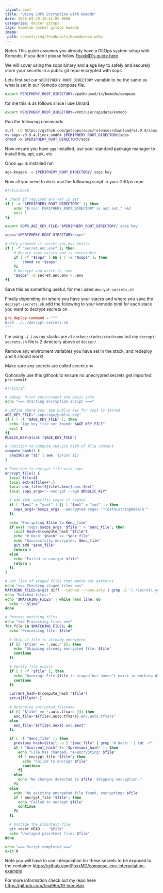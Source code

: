 ```yaml
---
layout: post
title: "Using SOPS Encryption with Komodo"
date: 2025-03-29 18:41:00 0000
categories: docker gitops
tags: homelab docker gitops komodo
image:
 path: /assets/img/thumbnails/komodosops.webp
---
```


Notes
This guide assumes you already have a GitOps system setup with Komodo, if you don't please follow [FoxxMD's guide here](https://blog.foxxmd.dev/posts/migrating-to-komodo/#what-is-komodo0)

We will cover using the sops binary and a age key to safely and securely store your secrets in a public git repo encrypted with sops.

Lets first set our `$PERIPHERY_ROOT_DIRECTORY` variable to be the same as what is set in our Komodo compose file.
```bash
export PERIPHERY_ROOT_DIRECTORY=/path/used/in/komodo/compose
```
for me this is as follows since i use Unraid
```bash
export PERIPHERY_ROOT_DIRECTORY=/mnt/user/appdata/komodo
```

Run the following commands
```bash
curl -LO https://github.com/getsops/sops/releases/download/v3.9.4/sops-v3.9.4.linux.amd64
mv sops-v3.9.4.linux.amd64 $PERIPHERY_ROOT_DIRECTORY/sops
chmod +x $PERIPHERY_ROOT_DIRECTORY/sops
```

Now ensure you have `age` installed, use your standard package manager to install this, apt, apk, etc

Once `age` is installed run
```bash
age-keygen -o $PERIPHERY_ROOT_DIRECTORY/.sops.key
```

Now all you need to do is use the following script in your GitOps repo
```bash
#!/bin/bash

# Check if required env var is set
if [ -z "$PERIPHERY_ROOT_DIRECTORY" ]; then
    echo "Error: PERIPHERY_ROOT_DIRECTORY is not set." >&2
    exit 1
fi

export SOPS_AGE_KEY_FILE="$PERIPHERY_ROOT_DIRECTORY/.sops.key"

sops="$PERIPHERY_ROOT_DIRECTORY/sops"

# Only proceed if secret.enc.env exists
if [ -f "secret.enc.env" ]; then
    # Ensure sops exists and is executable
    if [ -f "$sops" ] && [ ! -x "$sops" ]; then
        chmod +x "$sops"
    fi
    # Decrypt and write to .env
    "$sops" -d secret.enc.env > .env
fi
```
Save this as something useful, for me i used `decrypt-secrets.sh`

Finally depending on where you have your stacks and where you save the `decrypt-secrets.sh` add the following to your komodo toml for each stack you want to decrypt secrets on
```toml
pre_deploy.command = """
bash ../../decrypt-secrets.sh
"""
```
I'm using ../../ as my stacks are at `docker/stacks/stackname` but my `decrypt-secrets.sh` file is 2 directory above at `docker/`

Remove any enviroment variables you have set in the stack, and redeploy and it should work!

Make sure any secrets are called secret.env

Optionally use this githook to ensure no unecrypted secrets get imported
`pre-commit`
```bash
#!/bin/sh

# Debug: Print environment and basic info
echo "=== Starting encryption script ==="

# Define where your age public key for sops is stored
AGE_KEY_FILE=".sops/age/public.key"
if [ ! -f "$AGE_KEY_FILE" ]; then
  echo "Age key file not found: $AGE_KEY_FILE"
  exit 1
fi
PUBLIC_KEY=$(cat "$AGE_KEY_FILE")

# Function to compute SHA-256 hash of file content
compute_hash() {
  sha256sum "$1" | awk '{print $1}'
}

# Function to encrypt file with sops
encrypt_file() {
  local file=$1
  local ext=${file##*.}
  local enc_file="${file%.$ext}.enc.$ext"
  local sops_args="--encrypt --age $PUBLIC_KEY"

  # Add YAML-specific regex if needed
  if [ "$ext" = "yaml" ] || [ "$ext" = "yml" ]; then
    sops_args="$sops_args --encrypted-regex '^(data|stringData)$'"
  fi

  echo "Encrypting $file to $enc_file"
  if eval "sops $sops_args '$file'" > "$enc_file"; then
    local hash=$(compute_hash "$file")
    echo "# Hash: $hash" >> "$enc_file"
    echo "Successfully encrypted: $enc_file"
    git add "$enc_file"
    return 0
  else
    echo "Failed to encrypt $file"
    return 1
  fi
}

# Get list of staged files that match our patterns
echo "=== Checking staged files ==="
MATCHING_FILES=$(git diff --cached --name-only | grep -E '(.*secret\.yaml$|.*secret\.env$|.*\.auto\.tfvars$)')
echo "Matched files:"
echo "$MATCHING_FILES" | while read line; do
  echo "- $line"
done

# Process matching files
echo "=== Processing files ==="
for file in $MATCHING_FILES; do
  echo "Processing file: $file"
  
  # Skip if file is already encrypted
  if [[ "$file" == *.enc.* ]]; then
    echo "Skipping already encrypted file: $file"
    continue
  fi

  # Verify file exists
  if [ ! -f "$file" ]; then
    echo "Warning: File $file is staged but doesn't exist in working directory"
    continue
  fi

  current_hash=$(compute_hash "$file")
  ext=${file##*.}
  
  # Determine encrypted filename
  if [[ "$file" == *.auto.tfvars ]]; then
    enc_file="${file%.auto.tfvars}.enc.auto.tfvars"
  else
    enc_file="${file%.$ext}.enc.$ext"
  fi

  if [ -f "$enc_file" ]; then
    previous_hash=$(tail -n 1 "$enc_file" | grep '# Hash:' | cut -d' ' -f3)
    if [ "$current_hash" != "$previous_hash" ]; then
      echo "File has changed, re-encrypting: $file"
      if ! encrypt_file "$file"; then
        echo "Failed to encrypt $file"
        continue
      fi
    else
      echo "No changes detected in $file. Skipping encryption."
    fi
  else
    echo "No existing encrypted file found, encrypting: $file"
    if ! encrypt_file "$file"; then
      echo "Failed to encrypt $file"
      continue
    fi
  fi

  # Unstage the plaintext file
  git reset HEAD -- "$file"
  echo "Unstaged plaintext file: $file"
done

echo "=== Script completed ==="
exit 0
```

Note you will have to use interpolation for these secrets to be exposed to the container
https://github.com/FoxxMD/compose-env-interpolation-example

For more information check out my repo here
https://github.com/fma965/f9-homelab